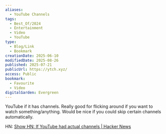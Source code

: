 ```yaml
---
aliases:
  - YouTube Channels
tags:
  - Best_Of/2024
  - Entertainment
  - Video
  - YouTube
type:
  - Blog/Link
  - Bookmark
creationDate: 2025-06-10
modifiedDate: 2025-08-26
published: 2025-07-21
publicUrl: https://ytch.xyz/
access: Public
bookmark:
  - Favourite
  - Video
digitalGarden: Evergreen
---
```


YouTube if it has channels. Really good for flicking around if you want to watch something/anything. Would be nice if you could skip certain channels automatically.

HN: [Show HN: If YouTube had actual channels | Hacker News](https://news.ycombinator.com/item?id=41247023)
